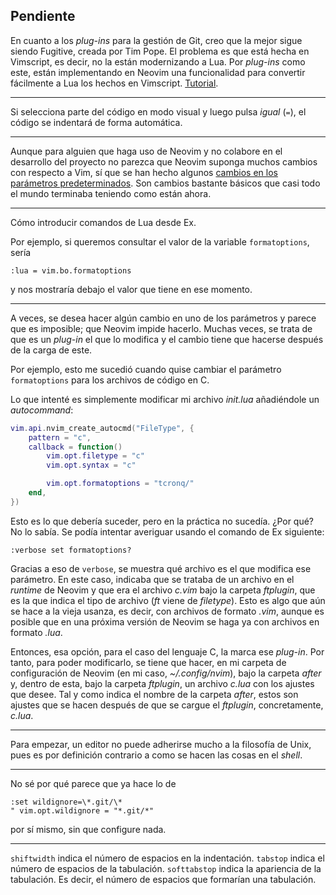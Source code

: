 


## Pendiente

En cuanto a los _plug-ins_ para la gestión de Git, creo que la mejor sigue
siendo Fugitive, creada por Tim Pope. El problema es que está hecha en
Vimscript, es decir, no la están modernizando a Lua. Por _plug-ins_ como
este, están implementando en Neovim una funcionalidad para convertir
fácilmente a Lua los hechos en Vimscript.
[Tutorial](https://www.youtube.com/watch?v=II0MZpmR7KE).


* * * *


Si selecciona parte del código en modo visual y luego pulsa _igual_ (`=`),
el código se indentará de forma automática.


* * * *


Aunque para alguien que haga uso de Neovim y no colabore en el desarrollo
del proyecto no parezca que Neovim suponga muchos cambios con respecto a
Vim, sí que se han hecho algunos [cambios en los parámetros
predeterminados](https://neovim.io/doc/user/vim_diff.html#nvim-defaults).
Son cambios bastante básicos que casi todo el mundo terminaba teniendo como
están ahora.


* * * *


Cómo introducir comandos de Lua desde Ex.

Por ejemplo, si queremos consultar el valor de la variable `formatoptions`,
sería

```
:lua = vim.bo.formatoptions
```

y nos mostraría debajo el valor que tiene en ese momento.


* * * *


A veces, se desea hacer algún cambio en uno de los parámetros y parece que
es imposible; que Neovim impide hacerlo. Muchas veces, se trata de que es un
_plug-in_ el que lo modifica y el cambio tiene que hacerse después de la
carga de este.

Por ejemplo, esto me sucedió cuando quise cambiar el parámetro
`formatoptions` para los archivos de código en C.

Lo que intenté es simplemente modificar mi archivo _init.lua_ añadiéndole un
_autocommand_\:

```lua
vim.api.nvim_create_autocmd("FileType", {
    pattern = "c",
    callback = function()
        vim.opt.filetype = "c"
        vim.opt.syntax = "c"

        vim.opt.formatoptions = "tcronq/"
    end,
})
```

Esto es lo que debería suceder, pero en la práctica no sucedía. ¿Por qué? No
lo sabía. Se podía intentar averiguar usando el comando de Ex siguiente:

```
:verbose set formatoptions?
```

Gracias a eso de `verbose`, se muestra qué archivo es el que modifica ese
parámetro. En este caso, indicaba que se trataba de un archivo en el
_runtime_ de Neovim y que era el archivo _c.vim_ bajo la carpeta _ftplugin_,
que es la que indica el tipo de archivo (_ft_ viene de _filetype_). Esto es
algo que aún se hace a la vieja usanza, es decir, con archivos de formato
_.vim_, aunque es posible que en una próxima versión de Neovim se haga ya
con archivos en formato _.lua_.

Entonces, esa opción, para el caso del lenguaje C, la marca ese _plug-in_.
Por tanto, para poder modificarlo, se tiene que hacer, en mi carpeta de
configuración de Neovim (en mi caso, _\~/.config/nvim_), bajo la carpeta
_after_ y, dentro de esta, bajo la carpeta _ftplugin_, un archivo _c.lua_
con los ajustes que desee. Tal y como indica el nombre de la carpeta
_after_, estos son ajustes que se hacen después de que se cargue el
_ftplugin_, concretamente, _c.lua_.


* * * *


Para empezar, un editor no puede adherirse mucho a la filosofía de Unix,
pues es por definición contrario a como se hacen las cosas en el _shell_.

* * * *


No sé por qué parece que ya hace lo de

```Vimscript
:set wildignore=\*.git/\*
" vim.opt.wildignore = "*.git/*"
```

por sí mismo, sin que configure nada.


* * * *


`shiftwidth` indica el número de espacios en la indentación. `tabstop`
indica el número de espacios de la tabulación. `softtabstop` indica la
apariencia de la tabulación. Es decir, el número de espacios que formarían
una tabulación.


